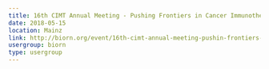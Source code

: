 ```yaml
---
title: 16th CIMT Annual Meeting - Pushing Frontiers in Cancer Immunotherapy
date: 2018-05-15
location: Mainz
link: http://biorn.org/event/16th-cimt-annual-meeting-pushin-frontiers-in-cancer-immunotherapy/
usergroup: biorn
type: usergroup
---
```

